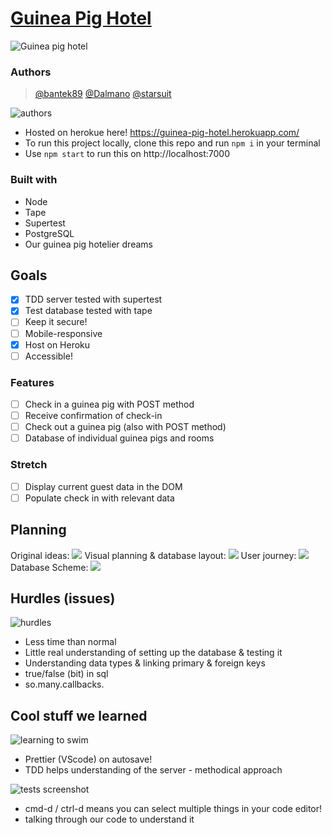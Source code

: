 # [Guinea Pig Hotel](https://guinea-pig-hotel.herokuapp.com/)

![Guinea pig hotel](https://media.giphy.com/media/jlrrZm31qblTZlGl3D/giphy.gif)

### Authors

> [@bantek89](https://github.com/bantek89) [@Dalmano](https://github.com/Dalmano) [@starsuit](https://github.com/starsuit) 

 ![authors](https://media.giphy.com/media/GYlAnXsFWk4U0/giphy.gif)

* Hosted on herokue here! https://guinea-pig-hotel.herokuapp.com/
* To run this project locally, clone this repo and run `npm i` in your terminal
* Use `npm start` to run this on http://localhost:7000

### Built with

* Node
* Tape
* Supertest
* PostgreSQL
* Our guinea pig hotelier dreams

## Goals

- [x] TDD server tested with supertest
- [x] Test database tested with tape
- [ ] Keep it secure!
- [ ] Mobile-responsive
- [x] Host on Heroku
- [ ] Accessible!
### Features
- [ ] Check in a guinea pig with POST method
- [ ] Receive confirmation of check-in
- [ ] Check out a guinea pig (also with POST method)
- [ ] Database of individual guinea pigs and rooms

### Stretch
- [ ] Display current guest data in the DOM
- [ ] Populate check in with relevant data

## Planning

Original ideas:
![](https://files.gitter.im/foundersandcoders/week6-gph/Ivpc/L3ODzVd.jpg)
Visual planning & database layout:
![](https://i.imgur.com/uBuMIHT.jpg)
User journey:
![](https://files.gitter.im/foundersandcoders/week6-gph/rdKZ/IMG_6914.JPG)
Database Scheme:
![](http://i.imgur.com/fdy8ZeS.png)

## Hurdles (issues)
![hurdles](https://media.giphy.com/media/6whrgZbPXGJwrhwMAz/giphy.gif)
* Less time than normal
* Little real understanding of setting up the database & testing it
* Understanding data types & linking primary & foreign keys
* true/false (bit) in sql
* so.many.callbacks.

## Cool stuff we learned
![learning to swim](https://media.giphy.com/media/spyqGD3KIuDkY/giphy.gif)

* Prettier (VScode) on autosave!
* TDD helps understanding of the server - methodical approach

![tests screenshot](https://files.gitter.im/foundersandcoders/week6-gph/UTe6/Screenshot-2019-04-12-at-09.12.42.png)

* cmd-d / ctrl-d means you can select multiple things in your code editor!
* talking through our code to understand it

